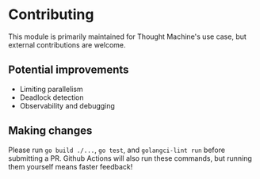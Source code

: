 # Contributing

This module is primarily maintained for Thought Machine's use case, but external contributions are
welcome.

## Potential improvements

* Limiting parallelism
* Deadlock detection
* Observability and debugging

## Making changes

Please run `go build ./...`, `go test`, and `golangci-lint run` before submitting a PR. Github
Actions will also run these commands, but running them yourself means faster feedback!

